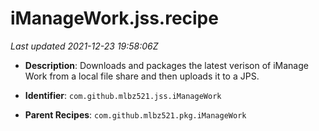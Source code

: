 # iManageWork.jss.recipe

_Last updated 2021-12-23 19:58:06Z_

- **Description**: Downloads and packages the latest verison of iManage Work from a local file share and then uploads it to a JPS.

- **Identifier**: `com.github.mlbz521.jss.iManageWork`

- **Parent Recipes**: `com.github.mlbz521.pkg.iManageWork`